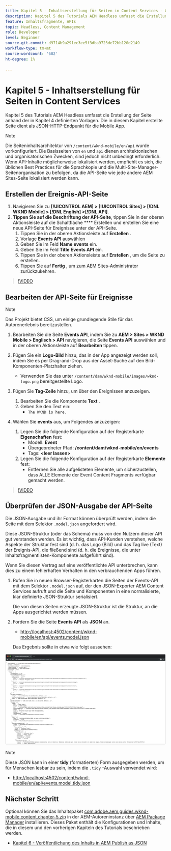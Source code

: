 ```yaml
---
title: Kapitel 5 - Inhaltserstellung für Seiten in Content Services - Content Services
description: Kapitel 5 des Tutorials AEM Headless umfasst die Erstellung von Seiten aus den in Kapitel 4 definierten Vorlagen. Diese Seiten fungieren als JSON-HTTP-Endpunkte.
feature: Inhaltsfragmente, APIs
topic: Headless, Content Management
role: Developer
level: Beginner
source-git-commit: d9714b9a291ec3ee5f3dba9723de72bb120d2149
workflow-type: tm+mt
source-wordcount: '602'
ht-degree: 1%

---
```



# Kapitel 5 - Inhaltserstellung für Seiten in Content Services

Kapitel 5 des Tutorials AEM Headless umfasst die Erstellung der Seite anhand der in Kapitel 4 definierten Vorlagen. Die in diesem Kapitel erstellte Seite dient als JSON-HTTP-Endpunkt für die Mobile App.

>[!NOTE]
>
> Die Seiteninhaltsarchitektur von `/content/wknd-mobile/en/api` wurde vorkonfiguriert. Die Basisseiten von `en` und `api` dienen architektonischen und organisatorischen Zwecken, sind jedoch nicht unbedingt erforderlich. Wenn API-Inhalte möglicherweise lokalisiert werden, empfiehlt es sich, die üblichen Best Practices für die Sprachkopie und die Multi-Site-Manager-Seitenorganisation zu befolgen, da die API-Seite wie jede andere AEM Sites-Seite lokalisiert werden kann.

## Erstellen der Ereignis-API-Seite

1. Navigieren Sie zu **[!UICONTROL AEM] > [!UICONTROL Sites] > [!DNL WKND Mobile] > [!DNL English] >[!DNL API]**.
1. **Tippen Sie auf die Beschriftung der API-Seite**, tippen Sie in der oberen Aktionsleiste auf die Schaltfläche  **** Erstellen und erstellen Sie eine neue API-Seite für Ereignisse unter der API-Seite.
   1. Tippen Sie in der oberen Aktionsleiste auf **Erstellen** .
   1. Vorlage **Events API** auswählen
   1. Geben Sie im Feld **Name** **events** ein.
   1. Geben Sie im Feld **Title** **Events API** ein.
   1. Tippen Sie in der oberen Aktionsleiste auf **Erstellen** , um die Seite zu erstellen.
   1. Tippen Sie auf **Fertig** , um zum AEM Sites-Administrator zurückzukehren.

>[!VIDEO](https://video.tv.adobe.com/v/28340/?quality=12&learn=on)

## Bearbeiten der API-Seite für Ereignisse

>[!NOTE]
>
> Das Projekt bietet CSS, um einige grundlegende Stile für das Autorenerlebnis bereitzustellen.

1. Bearbeiten Sie die Seite **Events API**, indem Sie zu **AEM > Sites > WKND Mobile > Englisch > API** navigieren, die Seite **Events API** auswählen und in der oberen Aktionsleiste auf **Bearbeiten** tippen.
1. Fügen Sie ein **Logo-Bild** hinzu, das in der App angezeigt werden soll, indem Sie es per Drag-and-Drop aus der Asset-Suche auf den Bild-Komponenten-Platzhalter ziehen.
   * Verwenden Sie das unter `/content/dam/wknd-mobile/images/wknd-logo.png` bereitgestellte Logo.

1. Fügen Sie **Tag-Zeile** hinzu, um über den Ereignissen anzuzeigen.
   1. Bearbeiten Sie die Komponente **Text** .
   1. Geben Sie den Text ein:
      * `The WKND is here.`

1. Wählen Sie **events** aus, um Folgendes anzuzeigen:
   1. Legen Sie die folgende Konfiguration auf der Registerkarte **Eigenschaften** fest:
      * Modell: **Event**
      * Übergeordneter Pfad: **/content/dam/wknd-mobile/en/events**
      * Tags: **&lt;leer lassen>**
   1. Legen Sie die folgende Konfiguration auf der Registerkarte **Elemente** fest:
      * Entfernen Sie alle aufgelisteten Elemente, um sicherzustellen, dass ALLE Elemente der Event Content Fragments verfügbar gemacht werden.

>[!VIDEO](https://video.tv.adobe.com/v/28339/?quality=12&learn=on)

## Überprüfen der JSON-Ausgabe der API-Seite

Die JSON-Ausgabe und ihr Format können überprüft werden, indem die Seite mit dem Selektor `.model.json` angefordert wird.

Diese JSON-Struktur (oder das Schema) muss von den Nutzern dieser API gut verstanden werden. Es ist wichtig, dass API-Kunden verstehen, welche Aspekte der Struktur fest sind (d. h. das Logo (Bild) und das Tag live (Text) der Ereignis-API, die fließend sind (d. h. die Ereignisse, die unter Inhaltsfragmentlisten-Komponente aufgeführt sind).

Wenn Sie diesen Vertrag auf eine veröffentlichte API unterbrechen, kann dies zu einem fehlerhaften Verhalten in den verbrauchenden Apps führen.

1. Rufen Sie in neuen Browser-Registerkarten die Seiten der Events-API mit dem Selektor `.model.json` auf, der den JSON-Exporter AEM Content Services aufruft und die Seite und Komponenten in eine normalisierte, klar definierte JSON-Struktur serialisiert.

   Die von diesen Seiten erzeugte JSON-Struktur ist die Struktur, an die Apps ausgerichtet werden müssen.

1. Fordern Sie die Seite **Events API** als **JSON** an.

   * [http://localhost:4502/content/wknd-mobile/en/api/events.model.json](http://localhost:4502/content/wknd-mobile/en/api/events.model.tidy.json)

   Das Ergebnis sollte in etwa wie folgt aussehen:

![JSON-Ausgabe AEM Content Services](assets/chapter-5/json-output.png)

>[!NOTE]
>
> Diese JSON kann in einer **tidy** (formatierten) Form ausgegeben werden, um für Menschen lesbar zu sein, indem die `.tidy` -Auswahl verwendet wird:
> * [http://localhost:4502/content/wknd-mobile/en/api/events.model.tidy.json](http://localhost:4502/content/wknd-mobile/en/api/events.model.tidy.json)


## Nächster Schritt

Optional können Sie das Inhaltspaket [com.adobe.aem.guides.wknd-mobile.content.chapter-5.zip](https://github.com/adobe/aem-guides-wknd-mobile/releases/latest) in der AEM-Autoreninstanz über [AEM Package Manager](http://localhost:4502/crx/packmgr/index.jsp) installieren. Dieses Paket enthält die Konfigurationen und Inhalte, die in diesem und den vorherigen Kapiteln des Tutorials beschrieben werden.

* [Kapitel 6 - Veröffentlichung des Inhalts in AEM Publish as JSON](./chapter-6.md)
